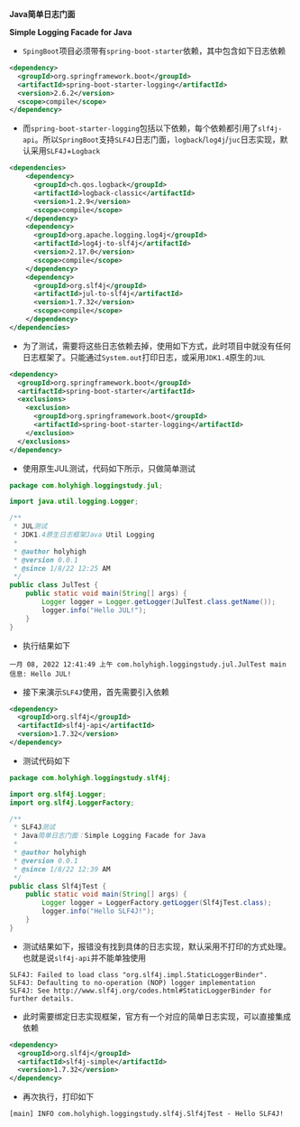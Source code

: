 **Java简单日志门面**

**Simple Logging Facade for Java**

- `SpingBoot`项目必须带有`spring-boot-starter`依赖，其中包含如下日志依赖

```xml
<dependency>
  <groupId>org.springframework.boot</groupId>
  <artifactId>spring-boot-starter-logging</artifactId>
  <version>2.6.2</version>
  <scope>compile</scope>
</dependency>
```

- 而`spring-boot-starter-logging`包括以下依赖，每个依赖都引用了`slf4j-api`。所以`SpringBoot`支持`SLF4J`日志门面，`logback`/`log4j`/`juc`日志实现，默认采用`SLF4J`+`Logback`

```xml
<dependencies>
    <dependency>
      <groupId>ch.qos.logback</groupId>
      <artifactId>logback-classic</artifactId>
      <version>1.2.9</version>
      <scope>compile</scope>
    </dependency>
    <dependency>
      <groupId>org.apache.logging.log4j</groupId>
      <artifactId>log4j-to-slf4j</artifactId>
      <version>2.17.0</version>
      <scope>compile</scope>
    </dependency>
    <dependency>
      <groupId>org.slf4j</groupId>
      <artifactId>jul-to-slf4j</artifactId>
      <version>1.7.32</version>
      <scope>compile</scope>
    </dependency>
</dependencies>
```

- 为了测试，需要将这些日志依赖去掉，使用如下方式，此时项目中就没有任何日志框架了。只能通过`System.out`打印日志，或采用`JDK1.4`原生的`JUL`

```xml
<dependency>
  <groupId>org.springframework.boot</groupId>
  <artifactId>spring-boot-starter</artifactId>
  <exclusions>
    <exclusion>
      <groupId>org.springframework.boot</groupId>
      <artifactId>spring-boot-starter-logging</artifactId>
    </exclusion>
  </exclusions>
</dependency>
```

- 使用原生JUL测试，代码如下所示，只做简单测试

```java
package com.holyhigh.loggingstudy.jul;

import java.util.logging.Logger;

/**
 * JUL测试
 * JDK1.4原生日志框架Java Util Logging
 *
 * @author holyhigh
 * @version 0.0.1
 * @since 1/8/22 12:25 AM
 */
public class JulTest {
    public static void main(String[] args) {
        Logger logger = Logger.getLogger(JulTest.class.getName());
        logger.info("Hello JUL!");
    }
}
```

- 执行结果如下

```
一月 08, 2022 12:41:49 上午 com.holyhigh.loggingstudy.jul.JulTest main
信息: Hello JUL!
```

- 接下来演示`SLF4J`使用，首先需要引入依赖

```xml
<dependency>
  <groupId>org.slf4j</groupId>
  <artifactId>slf4j-api</artifactId>
  <version>1.7.32</version>
</dependency>
```

- 测试代码如下

```java
package com.holyhigh.loggingstudy.slf4j;

import org.slf4j.Logger;
import org.slf4j.LoggerFactory;

/**
 * SLF4J测试
 * Java简单日志门面：Simple Logging Facade for Java
 *
 * @author holyhigh
 * @version 0.0.1
 * @since 1/8/22 12:39 AM
 */
public class Slf4jTest {
    public static void main(String[] args) {
        Logger logger = LoggerFactory.getLogger(Slf4jTest.class);
        logger.info("Hello SLF4J!");
    }
}
```

- 测试结果如下，报错没有找到具体的日志实现，默认采用不打印的方式处理。也就是说`slf4j-api`并不能单独使用

```
SLF4J: Failed to load class "org.slf4j.impl.StaticLoggerBinder".
SLF4J: Defaulting to no-operation (NOP) logger implementation
SLF4J: See http://www.slf4j.org/codes.html#StaticLoggerBinder for further details.
```

- 此时需要绑定日志实现框架，官方有一个对应的简单日志实现，可以直接集成依赖

```xml
<dependency>
  <groupId>org.slf4j</groupId>
  <artifactId>slf4j-simple</artifactId>
  <version>1.7.32</version>
</dependency>
```

- 再次执行，打印如下

```
[main] INFO com.holyhigh.loggingstudy.slf4j.Slf4jTest - Hello SLF4J!
```

